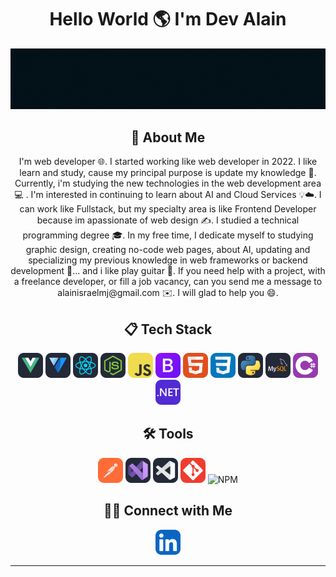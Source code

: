
<div align="center">
  <h1>Hello World 🌎 I'm Dev Alain</h1>
</div>

<img src="https://github.com/AnderMendoza/AnderMendoza/raw/main/assets/banner-header.gif">

<div align="center">
  <h2> 👤 About Me  </h2>
</div>

<div align="center">
  <p>
    I'm web developer 🌐. I started working like web developer in 2022. I like learn and study, cause my principal purpose is update my knowledge 💭. Currently, i'm studying the new technologies in the web development area 💻 . I'm interested in continuing to learn about AI and Cloud Services 💡☁️. I can work like Fullstack, but my specialty area is like Frontend Developer because im apassionate of web design ✍️. I studied a technical programming degree 🎓. 
In my free time, I dedicate myself to studying graphic design, creating no-code web pages, about AI, updating and specializing my previous knowledge in web frameworks or backend development 📖... and i like play guitar 🎸. If you need help with a project, with a freelance developer, or fill a job vacancy, can you send me a message to alainisraelmj@gmail.com ✉️. I will glad to help you 😄.

  </p>
</div>

<div align="center">
  <h2>
    📋 Tech Stack
  </h2>
</div>

<div align="center">
  <img src="https://github.com/tandpfun/skill-icons/blob/main/icons/VueJS-Dark.svg" alt="VueJS" width="40" height="40">
  <img src="https://github.com/tandpfun/skill-icons/blob/main/icons/Vuetify-Dark.svg" alt="Vuetify" width="40" height="40">
  <img src="https://github.com/tandpfun/skill-icons/blob/main/icons/React-Dark.svg" alt="ReactJS" width="40" height="40">
  <img src="https://github.com/tandpfun/skill-icons/blob/main/icons/NodeJS-Dark.svg" alt="NodeJS" width="40" height="40">
  <img src="https://github.com/tandpfun/skill-icons/blob/main/icons/JavaScript.svg" alt="Javascript" width="40" height="40">
  <img src="https://github.com/tandpfun/skill-icons/blob/main/icons/Bootstrap.svg" alt="Bootstrap" width="40" height="40">
  <img src="https://github.com/tandpfun/skill-icons/blob/main/icons/HTML.svg" alt="HTML" width="40" height="40">
  <img src="https://github.com/tandpfun/skill-icons/blob/main/icons/CSS.svg" alt="CSS" width="40" height="40">
  <img src="https://github.com/tandpfun/skill-icons/blob/main/icons/Python-Dark.svg" alt="Python" width="40" height="40">
  <img src="https://github.com/tandpfun/skill-icons/blob/main/icons/MySQL-Dark.svg" alt="MySQL" width="40" height="40">
  <img src="https://github.com/tandpfun/skill-icons/blob/main/icons/CS.svg" alt="CSharp" width="40" height="40">
  <img src="https://github.com/tandpfun/skill-icons/blob/main/icons/DotNet.svg" alt="NET" width="40" height="40">
</div>

<div align="center">
  <h2>
    🛠 Tools
  </h2>
</div>

<div align="center">
  <img src="https://github.com/tandpfun/skill-icons/blob/main/icons/Postman.svg" alt="Postman" width="40" height="40">
  <img src="https://github.com/tandpfun/skill-icons/blob/main/icons/VisualStudio-Dark.svg" alt="VS" width="40" height="40">
  <img src="https://github.com/tandpfun/skill-icons/blob/main/icons/VSCode-Dark.svg" alt="VSCode" width="40" height="40">
  <img src="https://github.com/tandpfun/skill-icons/blob/main/icons/Git.svg" alt="GIT" width="40" height="40">
  <img src="https://github.com/tandpfun/skill-icons/blob/main/icons/Npm-Dark.svg" alt="NPM" width="40" height="40">
</div>

<div align="center">
  <h2>
    🤝🏻 Connect with Me
  </h2>
</div>

<div align="center">
  <p>
    <a href="https://www.linkedin.com/in/alain-israel-monroy-5275071ab/"><img src="https://github.com/tandpfun/skill-icons/blob/main/icons/LinkedIn.svg" alt="linkedin" width="40" height="40"/></a>
  </p>
</div>


-----
